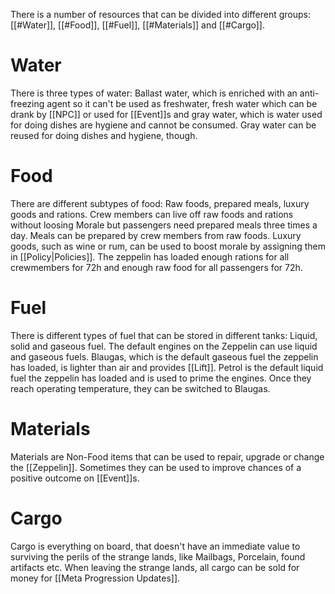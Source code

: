 There is a number of resources that can be divided into different groups: [[#Water]], [[#Food]], [[#Fuel]], [[#Materials]] and [[#Cargo]].
# Water
There is three types of water: Ballast water, which is enriched with an anti-freezing agent so it can't be used as freshwater, fresh water which can be drank by [[NPC]] or used for [[Event]]s and gray water, which is water used for doing dishes are hygiene and cannot be consumed. Gray water can be reused for doing dishes and hygiene, though.
# Food
There are different subtypes of food: Raw foods, prepared meals, luxury goods and rations. Crew members can live off raw foods and rations without loosing Morale but passengers need prepared meals three times a day. Meals can be prepared by crew members from raw foods. Luxury goods, such as wine or rum, can be used to boost morale by assigning them in [[Policy|Policies]]. The zeppelin has loaded enough rations for all crewmembers for 72h and enough raw food for all passengers for 72h.
# Fuel
There is different types of fuel that can be stored in different tanks: Liquid, solid and gaseous fuel. The default engines on the Zeppelin can use liquid and gaseous fuels. Blaugas, which is the default gaseous fuel the zeppelin has loaded, is lighter than air and provides [[Lift]]. Petrol is the default liquid fuel the zeppelin has loaded and is used to prime the engines. Once they reach operating temperature, they can be switched to Blaugas.
# Materials
Materials are Non-Food items that can be used to repair, upgrade or change the [[Zeppelin]]. Sometimes they can be used to improve chances of a positive outcome on [[Event]]s.
# Cargo
Cargo is everything on board, that doesn't have an immediate value to surviving the perils of the strange lands, like Mailbags, Porcelain, found artifacts etc. When leaving the strange lands, all cargo can be sold for money for [[Meta Progression Updates]].
